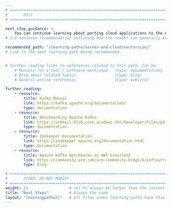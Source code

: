 ```yaml
---
# ================================================================================
#       Edit
# ================================================================================

next_step_guidance: >
    You can continue learning about porting cloud applications to the Arm architecture for increased performance and cost savings. The learning path on HyperScan is a great next step.
# 1-3 sentence recommendation outlining how the reader can generally keep learning about these topics, and a specific explanation of why the next step is being recommended.

recommended_path: "/learning-paths/server-and-cloud/vectorscan/"
# Link to the next learning path being recommended.


# further_reading links to references related to this path. Can be:
    # Manuals for a tool / software mentioned   (type: documentation)
    # Blog about related topics                 (type: blog)
    # General online references                 (type: website) 

further_reading:
    - resource:
        title: Kafka Manual
        link: https://kafka.apache.org/documentation/
        type: documentation
    - resource:
        title: Benchmarking Apache Kafka
        link: https://armkeil.blob.core.windows.net/developer/Files/pdf/white-paper/benchmarking-apache-kafka.pdf
        type: documentation
    - resource: 
        title: Zookeeper Documentation
        link: https://zookeeper.apache.org/documentation.html
        type: documentation
    - resource:
        title: Apache Kafka Benchmarks on AWS Graviton2
        link: https://community.arm.com/arm-community-blogs/b/infrastructure-solutions-blog/posts/apache-kafka-benchmarks-on-aws-graviton2
        type: blog

# ================================================================================
#       FIXED, DO NOT MODIFY
# ================================================================================
weight: 21                  # set to always be larger than the content in this path, and one more than 'review'
title: "Next Steps"         # Always the same
layout: "learningpathall"   # All files under learning paths have this same wrapper
---
```

